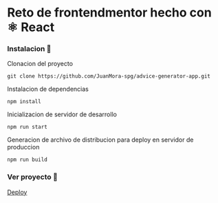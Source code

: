 # Reto de frontendmentor hecho con ⚛ React

### Instalacion 🔌

Clonacion del proyecto

```
git clone https://github.com/JuanMora-spg/advice-generator-app.git
```

Instalacion de dependencias
```
npm install
```

Inicializacion de servidor de desarrollo

```
npm run start
```

Generacion de archivo de distribucion para deploy en servidor de produccion

```
npm run build
```

### Ver proyecto 🚀

[Deploy](https://advices-generator-app.netlify.app/)

